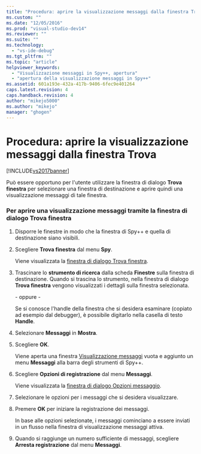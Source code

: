 ```yaml
---
title: "Procedura: aprire la visualizzazione messaggi dalla finestra Trova | Microsoft Docs"
ms.custom: ""
ms.date: "12/05/2016"
ms.prod: "visual-studio-dev14"
ms.reviewer: ""
ms.suite: ""
ms.technology: 
  - "vs-ide-debug"
ms.tgt_pltfrm: ""
ms.topic: "article"
helpviewer_keywords: 
  - "Visualizzazione messaggi in Spy++, apertura"
  - "apertura della visualizzazione messaggi in Spy++"
ms.assetid: 601a193e-432a-417b-9406-6fec9e401264
caps.latest.revision: 4
caps.handback.revision: 4
author: "mikejo5000"
ms.author: "mikejo"
manager: "ghogen"
---
```

# Procedura: aprire la visualizzazione messaggi dalla finestra Trova
[!INCLUDE[vs2017banner](../code-quality/includes/vs2017banner.md)]

Può essere opportuno per l'utente utilizzare la finestra di dialogo **Trova finestra** per selezionare una finestra di destinazione e aprire quindi una visualizzazione messaggi di tale finestra.  
  
### Per aprire una visualizzazione messaggi tramite la finestra di dialogo Trova finestra  
  
1.  Disporre le finestre in modo che la finestra di Spy\+\+ e quella di destinazione siano visibili.  
  
2.  Scegliere **Trova finestra** dal menu **Spy**.  
  
     Viene visualizzata la [finestra di dialogo Trova finestra](../debugger/find-window-dialog-box.md).  
  
3.  Trascinare lo **strumento di ricerca** dalla scheda **Finestre** sulla finestra di destinazione.  Quando si trascina lo strumento, nella finestra di dialogo **Trova finestra** vengono visualizzati i dettagli sulla finestra selezionata.  
  
     \- oppure \-  
  
     Se si conosce l'handle della finestra che si desidera esaminare \(copiato ad esempio dal debugger\), è possibile digitarlo nella casella di testo **Handle**.  
  
4.  Selezionare **Messaggi** in **Mostra**.  
  
5.  Scegliere **OK**.  
  
     Viene aperta una finestra [Visualizzazione messaggi](../debugger/messages-view.md) vuota e aggiunto un menu **Messaggi** alla barra degli strumenti di Spy\+\+.  
  
6.  Scegliere **Opzioni di registrazione** dal menu **Messaggi**.  
  
     Viene visualizzata la [finestra di dialogo Opzioni messaggio](../debugger/message-options-dialog-box.md).  
  
7.  Selezionare le opzioni per i messaggi che si desidera visualizzare.  
  
8.  Premere **OK** per iniziare la registrazione dei messaggi.  
  
     In base alle opzioni selezionate, i messaggi cominciano a essere inviati in un flusso nella finestra di visualizzazione messaggi attiva.  
  
9. Quando si raggiunge un numero sufficiente di messaggi, scegliere **Arresta registrazione** dal menu **Messaggi**.